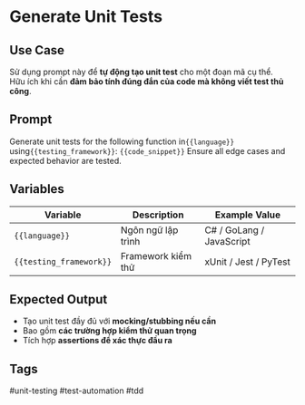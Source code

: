 # Generate Unit Tests  

## **Use Case**  
Sử dụng prompt này để **tự động tạo unit test** cho một đoạn mã cụ thể.  
Hữu ích khi cần **đảm bảo tính đúng đắn của code mà không viết test thủ công**.  

## **Prompt**  
Generate unit tests for the following function in`{{language}}` using`{{testing_framework}}`:
`{{code_snippet}}`
Ensure all edge cases and expected behavior are tested.

## **Variables**  
| Variable | Description | Example Value |
|----------|------------|--------------|
| `{{language}}` | Ngôn ngữ lập trình | C# / GoLang / JavaScript |
| `{{testing_framework}}` | Framework kiểm thử | xUnit / Jest / PyTest |

## **Expected Output**  
- Tạo unit test đầy đủ với **mocking/stubbing nếu cần**  
- Bao gồm **các trường hợp kiểm thử quan trọng**  
- Tích hợp **assertions để xác thực đầu ra**  

## **Tags**  
#unit-testing #test-automation #tdd  
